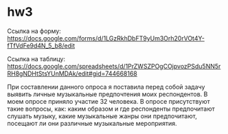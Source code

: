 # hw3

Ссылка на форму: https://docs.google.com/forms/d/1LGzRkhDbFT9yUm3Orh20rVOt4Y-fTfVdFe9d4N_5_b8/edit

Ссылка на таблицу: https://docs.google.com/spreadsheets/d/1PrZWSZPOgCOjpvozPSdu5NN5rRH8gNDHtStsYUnMDAk/edit#gid=744668168

При составлении данного опроса я поставила перед собой задачу выявить личные музыкальные предпочтения моих респондентов. В моем опросе приняло участие 32 человека. В опросе присутствуют такие вопросы, как: каким образом и где респонденты предпочитают слушать музыку, какие музыкальные жанры они предпочитают, посещают ли они различные музыкальные мероприятия. 
